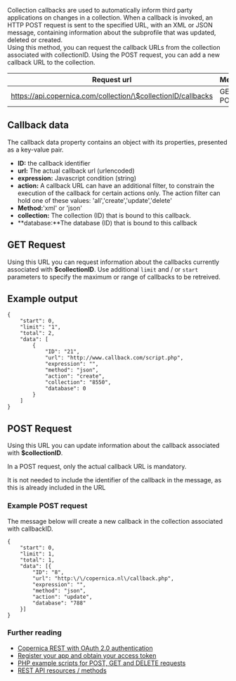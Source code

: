 Collection callbacks are used to automatically inform third party
applications on changes in a collection. When a callback is invoked, an
HTTP POST request is sent to the specified URL, with an XML or JSON
message, containing information about the subprofile that was updated,
deleted or created. \
 Using this method, you can request the callback URLs from the
collection associated with collectionID. Using the POST request, you can
add a new callback URL to the collection.

| Request url | Methods | Parameters |
| --- | --- | --- |
| https://api.copernica.com/collection/\$collectionID/callbacks | GET, POST | limit, start |

Callback data
-------------

The callback data property contains an object with its properties,
presented as a key-value pair.

-   **ID:** the callback identifier
-   **url:** The actual callback url (urlencoded)
-   **expression:** Javascript condition (string)
-   **action:** A callback URL can have an additional filter, to
    constrain the execution of the callback for certain actions only.
    The action filter can hold one of these values:
    'all','create','update','delete'
-   **Method:**'xml' or 'json'
-   **collection:** The collection (ID) that is bound to this callback.
-   **database:**The database (ID) that is bound to this callback

GET Request
-----------

Using this URL you can request information about the callbacks currently
associated with **\$collectionID**. Use additional `limit` and / or
`start` parameters to specify the maximum or range of callbacks to be
retreived.

Example output
--------------

```
{
    "start": 0,
    "limit": "1",
    "total": 2,
    "data": [
        {
            "ID": "21",
            "url": "http://www.callback.com/script.php",
            "expression": "",
            "method": "json",
            "action": "create",
            "collection": "8550",
            "database": 0
        }
    ]
}
```

POST Request
------------

Using this URL you can update information about the callback associated
with **\$collectionID**.

In a POST request, only the actual callback URL is mandatory.

It is not needed to include the identifier of the callback in the
message, as this is already included in the URL

### Example POST request

The message below will create a new callback in the collection
associated with callbackID.

```
{
    "start": 0,
    "limit": 1,
    "total": 1,
    "data": [{
        "ID": "8",
        "url": "http:\/\/copernica.nl\/callback.php",
        "expression": "",
        "method": "json",
        "action": "update",
        "database": "788"
    }]
}
```

### Further reading

-   [Copernica REST with OAuth 2.0
    authentication](./setting-up-copernica-rest-service.md)
-   [Register your app and obtain your access
    token](./register-your-app-on-copernica-com.md)
-   [PHP example scripts for POST, GET and DELETE requests](./example-get-post-and-delete-requests.md)
-   [REST API resources / methods](./the-copernica-rest-api.md)

